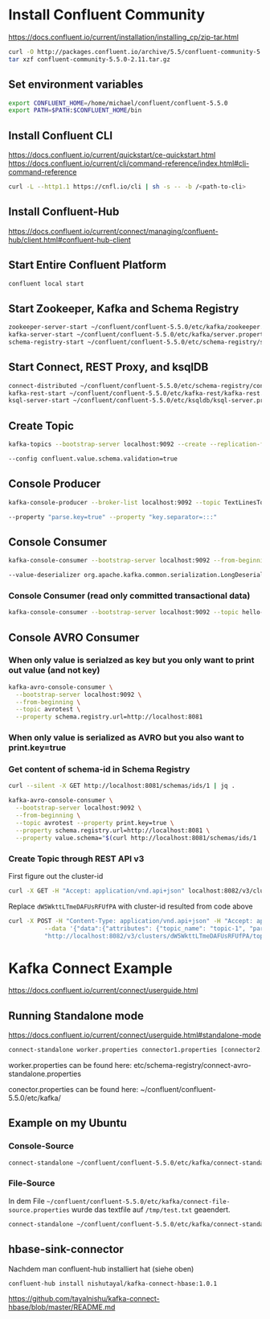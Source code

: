 # Install Confluent Community
https://docs.confluent.io/current/installation/installing_cp/zip-tar.html

```bash
curl -O http://packages.confluent.io/archive/5.5/confluent-community-5.5.0-2.11.tar.gz
tar xzf confluent-community-5.5.0-2.11.tar.gz
```

## Set environment variables
```bash
export CONFLUENT_HOME=/home/michael/confluent/confluent-5.5.0
export PATH=$PATH:$CONFLUENT_HOME/bin
```

## Install Confluent CLI
https://docs.confluent.io/current/quickstart/ce-quickstart.html
https://docs.confluent.io/current/cli/command-reference/index.html#cli-command-reference

```bash
curl -L --http1.1 https://cnfl.io/cli | sh -s -- -b /<path-to-cli>
```

## Install Confluent-Hub
https://docs.confluent.io/current/connect/managing/confluent-hub/client.html#confluent-hub-client

## Start Entire Confluent Platform
```bash
confluent local start
```

## Start Zookeeper, Kafka and Schema Registry
```bash
zookeeper-server-start ~/confluent/confluent-5.5.0/etc/kafka/zookeeper.properties
kafka-server-start ~/confluent/confluent-5.5.0/etc/kafka/server.properties
schema-registry-start ~/confluent/confluent-5.5.0/etc/schema-registry/schema-registry.properties
```

## Start Connect, REST Proxy, and ksqlDB
```bash
connect-distributed ~/confluent/confluent-5.5.0/etc/schema-registry/connect-avro-distributed.properties
kafka-rest-start ~/confluent/confluent-5.5.0/etc/kafka-rest/kafka-rest.properties
ksql-server-start ~/confluent/confluent-5.5.0/etc/ksqldb/ksql-server.properties
```

## Create Topic
```bash
kafka-topics --bootstrap-server localhost:9092 --create --replication-factor 1 --partitions 1 --topic avrotest

--config confluent.value.schema.validation=true
```

## Console Producer
```bash
kafka-console-producer --broker-list localhost:9092 --topic TextLinesTopic

--property "parse.key=true" --property "key.separator=:::"
```

## Console Consumer
```bash
kafka-console-consumer --bootstrap-server localhost:9092 --from-beginning --property print.key=true --property print.value=true --topic hello-world-topic

--value-deserializer org.apache.kafka.common.serialization.LongDeserializer
```

### Console Consumer (read only committed transactional data)
```bash
kafka-console-consumer --bootstrap-server localhost:9092 --topic hello-world-topic --from-beginning --property print.key=true --property print.value=true --isolation.level=read_committed
```

## Console AVRO Consumer
### When only value is serialzed as key but you only want to print out value (and not key)
```bash
kafka-avro-console-consumer \
  --bootstrap-server localhost:9092 \
  --from-beginning \
  --topic avrotest \
  --property schema.registry.url=http://localhost:8081
```

### When only value is serialized as AVRO but you also want to print.key=true

### Get content of schema-id in Schema Registry
```bash
curl --silent -X GET http://localhost:8081/schemas/ids/1 | jq .
```

```bash
kafka-avro-console-consumer \
  --bootstrap-server localhost:9092 \
  --from-beginning \
  --topic avrotest --property print.key=true \
  --property schema.registry.url=http://localhost:8081 \
  --property value.schema="$(curl http://localhost:8081/schemas/ids/1 | jq -r .schema)"
```




### Create Topic through REST API v3
First figure out the cluster-id

```bash
curl -X GET -H "Accept: application/vnd.api+json" localhost:8082/v3/clusters
```

Replace `dW5WkttLTmeDAFUsRFUfPA` with cluster-id resulted from code above

```bash
curl -X POST -H "Content-Type: application/vnd.api+json" -H "Accept: application/vnd.api+json" \
          --data '{"data":{"attributes": {"topic_name": "topic-1", "partitions_count": 2, "replication_factor": 1, "configs": [{"name": "cleanup.policy","value": "compact"}]}}}' \
          "http://localhost:8082/v3/clusters/dW5WkttLTmeDAFUsRFUfPA/topics"
```



# Kafka Connect Example
https://docs.confluent.io/current/connect/userguide.html

## Running Standalone mode
https://docs.confluent.io/current/connect/userguide.html#standalone-mode

```bash
connect-standalone worker.properties connector1.properties [connector2.properties connector3.properties ...]
```

worker.properties can be found here:
etc/schema-registry/connect-avro-standalone.properties

conector.properties can be found here:
~/confluent/confluent-5.5.0/etc/kafka/


## Example on my Ubuntu


### Console-Source
```bash
connect-standalone ~/confluent/confluent-5.5.0/etc/kafka/connect-standalone.properties ~/confluent/confluent-5.5.0/etc/kafka/connect-console-source.properties
```


### File-Source
In dem File `~/confluent/confluent-5.5.0/etc/kafka/connect-file-source.properties` wurde das textfile auf `/tmp/test.txt` geaendert.

```bash
connect-standalone ~/confluent/confluent-5.5.0/etc/kafka/connect-standalone.properties ~/confluent/confluent-5.5.0/etc/kafka/connect-file-source.properties
```


## hbase-sink-connector
Nachdem man confluent-hub installiert hat (siehe oben)

```bash
confluent-hub install nishutayal/kafka-connect-hbase:1.0.1
```
https://github.com/tayalnishu/kafka-connect-hbase/blob/master/README.md